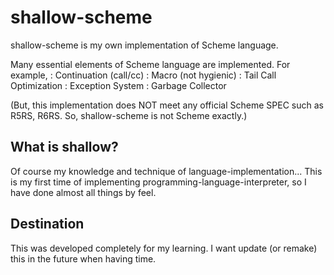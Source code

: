 shallow-scheme
==============
shallow-scheme is my own implementation of Scheme language.

Many essential elements of Scheme language are implemented.
For example, 
    : Continuation (call/cc)
    : Macro (not hygienic)
    : Tail Call Optimization
    : Exception System
    : Garbage Collector

(But, this implementation does NOT meet any official Scheme SPEC such as R5RS, R6RS. So, shallow-scheme is not Scheme exactly.)


What is shallow?
----------------
Of course my knowledge and technique of language-implementation...
This is my first time of implementing programming-language-interpreter, so I have done almost all things by feel.

Destination
-----------
This was developed completely for my learning.
I want update (or remake) this in the future when having time.
